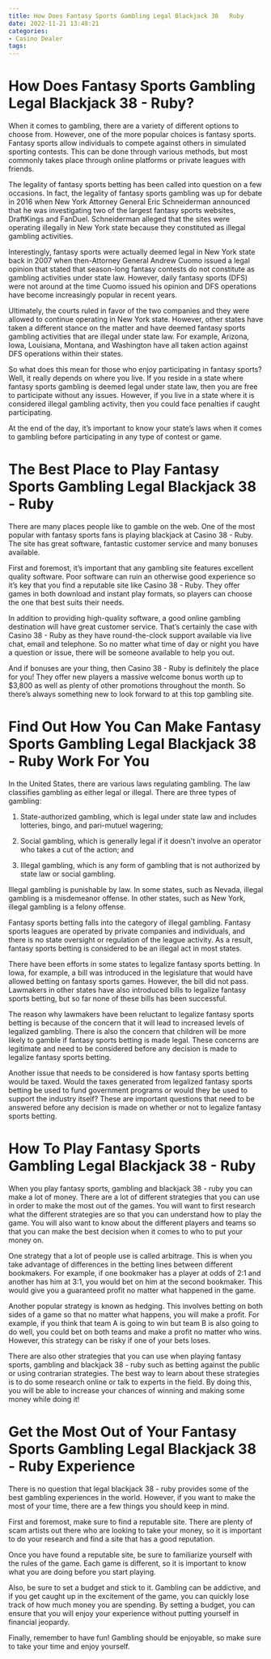 ```yaml
---
title: How Does Fantasy Sports Gambling Legal Blackjack 38   Ruby
date: 2022-11-21 13:48:21
categories:
- Casino Dealer
tags:
---
```



#  How Does Fantasy Sports Gambling Legal Blackjack 38 - Ruby?

When it comes to gambling, there are a variety of different options to choose from. However, one of the more popular choices is fantasy sports. Fantasy sports allow individuals to compete against others in simulated sporting contests. This can be done through various methods, but most commonly takes place through online platforms or private leagues with friends.

The legality of fantasy sports betting has been called into question on a few occasions. In fact, the legality of fantasy sports gambling was up for debate in 2016 when New York Attorney General Eric Schneiderman announced that he was investigating two of the largest fantasy sports websites, DraftKings and FanDuel. Schneiderman alleged that the sites were operating illegally in New York state because they constituted as illegal gambling activities. 

Interestingly, fantasy sports were actually deemed legal in New York state back in 2007 when then-Attorney General Andrew Cuomo issued a legal opinion that stated that season-long fantasy contests do not constitute as gambling activities under state law. However, daily fantasy sports (DFS) were not around at the time Cuomo issued his opinion and DFS operations have become increasingly popular in recent years. 

Ultimately, the courts ruled in favor of the two companies and they were allowed to continue operating in New York state. However, other states have taken a different stance on the matter and have deemed fantasy sports gambling activities that are illegal under state law. For example, Arizona, Iowa, Louisiana, Montana, and Washington have all taken action against DFS operations within their states. 

So what does this mean for those who enjoy participating in fantasy sports? Well, it really depends on where you live. If you reside in a state where fantasy sports gambling is deemed legal under state law, then you are free to participate without any issues. However, if you live in a state where it is considered illegal gambling activity, then you could face penalties if caught participating. 

At the end of the day, it’s important to know your state’s laws when it comes to gambling before participating in any type of contest or game.

#  The Best Place to Play Fantasy Sports Gambling Legal Blackjack 38 - Ruby

There are many places people like to gamble on the web. One of the most popular with fantasy sports fans is playing blackjack at Casino 38 - Ruby. The site has great software, fantastic customer service and many bonuses available.

First and foremost, it’s important that any gambling site features excellent quality software. Poor software can ruin an otherwise good experience so it’s key that you find a reputable site like Casino 38 - Ruby. They offer games in both download and instant play formats, so players can choose the one that best suits their needs.

In addition to providing high-quality software, a good online gambling destination will have great customer service. That’s certainly the case with Casino 38 - Ruby as they have round-the-clock support available via live chat, email and telephone. So no matter what time of day or night you have a question or issue, there will be someone available to help you out.

And if bonuses are your thing, then Casino 38 - Ruby is definitely the place for you! They offer new players a massive welcome bonus worth up to $3,800 as well as plenty of other promotions throughout the month. So there’s always something new to look forward to at this top gambling site.

#  Find Out How You Can Make Fantasy Sports Gambling Legal Blackjack 38 - Ruby Work For You

In the United States, there are various laws regulating gambling. The law classifies gambling as either legal or illegal. There are three types of gambling:

1) State-authorized gambling, which is legal under state law and includes lotteries, bingo, and pari-mutuel wagering;

2) Social gambling, which is generally legal if it doesn't involve an operator who takes a cut of the action; and

3) Illegal gambling, which is any form of gambling that is not authorized by state law or social gambling.

Illegal gambling is punishable by law. In some states, such as Nevada, illegal gambling is a misdemeanor offense. In other states, such as New York, illegal gambling is a felony offense.

Fantasy sports betting falls into the category of illegal gambling. Fantasy sports leagues are operated by private companies and individuals, and there is no state oversight or regulation of the league activity. As a result, fantasy sports betting is considered to be an illegal act in most states.

There have been efforts in some states to legalize fantasy sports betting. In Iowa, for example, a bill was introduced in the legislature that would have allowed betting on fantasy sports games. However, the bill did not pass. Lawmakers in other states have also introduced bills to legalize fantasy sports betting, but so far none of these bills has been successful.

The reason why lawmakers have been reluctant to legalize fantasy sports betting is because of the concern that it will lead to increased levels of legalized gambling. There is also the concern that children will be more likely to gamble if fantasy sports betting is made legal. These concerns are legitimate and need to be considered before any decision is made to legalize fantasy sports betting.

 Another issue that needs to be considered is how fantasy sports betting would be taxed. Would the taxes generated from legalized fantasy sports betting be used to fund government programs or would they be used to support the industry itself? These are important questions that need to be answered before any decision is made on whether or not to legalize fantasy sports betting.

#  How To Play Fantasy Sports Gambling Legal Blackjack 38 - Ruby

When you play fantasy sports, gambling and blackjack 38 - ruby you can make a lot of money. There are a lot of different strategies that you can use in order to make the most out of the games. You will want to first research what the different strategies are so that you can understand how to play the game. You will also want to know about the different players and teams so that you can make the best decision when it comes to who to put your money on.

One strategy that a lot of people use is called arbitrage. This is when you take advantage of differences in the betting lines between different bookmakers. For example, if one bookmaker has a player at odds of 2:1 and another has him at 3:1, you would bet on him at the second bookmaker. This would give you a guaranteed profit no matter what happened in the game.

Another popular strategy is known as hedging. This involves betting on both sides of a game so that no matter what happens, you will make a profit. For example, if you think that team A is going to win but team B is also going to do well, you could bet on both teams and make a profit no matter who wins. However, this strategy can be risky if one of your bets loses.

There are also other strategies that you can use when playing fantasy sports, gambling and blackjack 38 - ruby such as betting against the public or using contrarian strategies. The best way to learn about these strategies is to do some research online or talk to experts in the field. By doing this, you will be able to increase your chances of winning and making some money while doing it!

#  Get the Most Out of Your Fantasy Sports Gambling Legal Blackjack 38 - Ruby Experience

There is no question that legal blackjack 38 - ruby provides some of the best gambling experiences in the world. However, if you want to make the most of your time, there are a few things you should keep in mind.

First and foremost, make sure to find a reputable site. There are plenty of scam artists out there who are looking to take your money, so it is important to do your research and find a site that has a good reputation.

Once you have found a reputable site, be sure to familiarize yourself with the rules of the game. Each game is different, so it is important to know what you are doing before you start playing.

Also, be sure to set a budget and stick to it. Gambling can be addictive, and if you get caught up in the excitement of the game, you can quickly lose track of how much money you are spending. By setting a budget, you can ensure that you will enjoy your experience without putting yourself in financial jeopardy.

Finally, remember to have fun! Gambling should be enjoyable, so make sure to take your time and enjoy yourself.